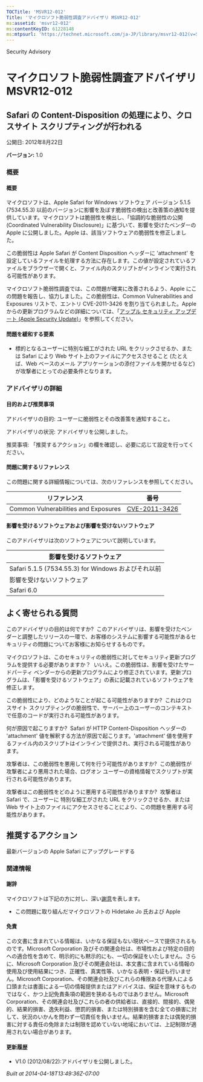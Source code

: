 ```yaml
---
TOCTitle: 'MSVR12-012'
Title: 'マイクロソフト脆弱性調査アドバイザリ MSVR12-012'
ms:assetid: 'msvr12-012'
ms:contentKeyID: 61228148
ms:mtpsurl: 'https://technet.microsoft.com/ja-JP/library/msvr12-012(v=Security.10)'
---
```


Security Advisory

マイクロソフト脆弱性調査アドバイザリ MSVR12-012
===============================================

Safari の Content-Disposition の処理により、クロスサイト スクリプティングが行われる
-----------------------------------------------------------------------------------

公開日: 2012年8月22日

**バージョン:** 1.0

### 概要

#### 概要

マイクロソフトは、Apple Safari for Windows ソフトウェア バージョン 5.1.5 (7534.55.3) 以前のバージョンに影響を及ぼす脆弱性の検出と改善策の通知を提供しています。マイクロソフトは脆弱性を検出し、「協調的な脆弱性の公開 (Coordinated Vulnerability Disclosure)」に基づいて、影響を受けたベンダーの Apple に公開しました。Apple は、該当ソフトウェアの脆弱性を修正しました。

この脆弱性は Apple Safari が Content Disposition ヘッダーに 'attachment' を設定しているファイルを処理する方法に存在します。この値が設定されているファイルをブラウザーで開くと、ファイル内のスクリプトがインラインで実行される可能性があります。

マイクロソフト脆弱性調査では、この問題が確実に改善されるよう、Apple にこの問題を報告し、協力しました。この脆弱性は、Common Vulnerabilities and Exposures リストで、エントリ CVE-2011-3426 を割り当てられました。Apple からの更新プログラムなどの詳細については、「[アップル セキュリティ アップデート (Apple Security Update)](http://support.apple.com/kb/ht1222?viewlocale=ja_jp)」を参照してください。

#### 問題を緩和する要素

-   標的となるユーザーに特別な細工がされた URL をクリックさせるか、または Safari により Web サイト上のファイルにアクセスさせること (たとえば、Web ベースのメール アプリケーションの添付ファイルを開かせるなど) が攻撃者にとっての必要条件となります。

### アドバイザリの詳細

#### 目的および推奨事項

アドバイザリの目的: ユーザーに脆弱性とその改善策を通知すること。

アドバイザリの状況: アドバイザリを公開しました。

推奨事項: 「推奨するアクション」の欄を確認し、必要に応じて設定を行ってください。

#### 問題に関するリファレンス

この問題に関する詳細情報については、次のリファレンスを参照してください。

| リファレンス                         | 番号                                                                             |
|--------------------------------------|----------------------------------------------------------------------------------|
| Common Vulnerabilities and Exposures | [CVE-2011-3426](http://www.cve.mitre.org/cgi-bin/cvename.cgi?name=cve-2011-3426) |

#### 影響を受けるソフトウェアおよび影響を受けないソフトウェア

このアドバイザリは次のソフトウェアについて説明しています。

| 影響を受けるソフトウェア                            |
|-----------------------------------------------------|
| Safari 5.1.5 (7534.55.3) for Windows およびそれ以前 |
| 影響を受けないソフトウェア                          |
| Safari 6.0                                          |

よく寄せられる質問
------------------

<span></span>
このアドバイザリの目的は何ですか? 
このアドバイザリは、影響を受けたベンダーと調整したリリースの一環で、お客様のシステムに影響する可能性があるセキュリティの問題についてお客様にお知らせするものです。

マイクロソフトは、このセキュリティの脆弱性に対してセキュリティ更新プログラムを提供する必要がありますか？ 
いいえ。この脆弱性は、影響を受けたサードパーティ ベンダーからの更新プログラムにより修正されています。更新プログラムは、「影響を受けるソフトウェア」の表に記載されているソフトウェアを修正します。

この脆弱性により、どのようなことが起こる可能性がありますか? 
これはクロスサイト スクリプティングの脆弱性で、サーバー上のユーザーのコンテキストで任意のコードが実行される可能性があります。

何が原因で起こりますか? 
Safari が HTTP Content-Disposition ヘッダーの 'attachment' 値を解釈する方法が原因で起こります。'attachment' 値を使用するファイル内のスクリプトはインラインで提供され、実行される可能性があります。

攻撃者は、この脆弱性を悪用して何を行う可能性がありますか? 
この脆弱性が攻撃者により悪用された場合、ログオン ユーザーの資格情報でスクリプトが実行される可能性があります。

攻撃者はこの脆弱性をどのように悪用する可能性がありますか? 
攻撃者は Safari で、ユーザーに 特別な細工がされた URL をクリックさせるか、または Web サイト上のファイルにアクセスさせることにより、この問題を悪用する可能性があります。

推奨するアクション
------------------

<span></span>
最新バージョンの Apple Safari にアップグレードする

### 関連情報

#### 謝辞

マイクロソフトは下記の方に対し、深い[謝意](http://go.microsoft.com/fwlink/?linkid=21127)を表します。

-   この問題に取り組んだマイクロソフトの Hidetake Jo 氏および Apple

#### 免責

この文書に含まれている情報は、いかなる保証もない現状ベースで提供されるものです。Microsoft Corporation 及びその関連会社は、市場性および特定の目的への適合性を含めて、明示的にも黙示的にも、一切の保証をいたしません。さらに、Microsoft Corporation 及びその関連会社は、本文書に含まれている情報の使用及び使用結果につき、正確性、真実性等、いかなる表明・保証も行いません。Microsoft Corporation、その関連会社及びこれらの権限ある代理人による口頭または書面による一切の情報提供またはアドバイスは、保証を意味するものではなく、かつ上記免責条項の範囲を狭めるものではありません。Microsoft Corporation、その関連会社及びこれらの者の供給者は、直接的、間接的、偶発的、結果的損害、逸失利益、懲罰的損害、または特別損害を含む全ての損害に対して、状況のいかんを問わず一切責任を負いません。結果的損害または偶発的損害に対する責任の免除または制限を認めていない地域においては、上記制限が適用されない場合があります。

#### 更新履歴

-   V1.0 (2012/08/22):アドバイザリを公開しました。

*Built at 2014-04-18T13:49:36Z-07:00*
